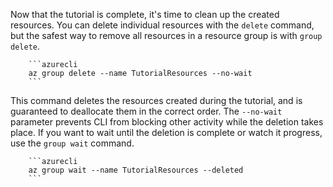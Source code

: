 Now that the tutorial is complete, it's time to clean up the created resources. You can delete individual resources with the `delete` command, but the safest way to remove all resources in a resource group is with `group delete`.

        ```azurecli
        az group delete --name TutorialResources --no-wait
        ```

This command deletes the resources created during the tutorial, and is guaranteed to deallocate them in the correct order. The `--no-wait` parameter prevents CLI from blocking other activity while the deletion takes place. If you want to wait until the deletion is complete or watch it progress, use the `group wait` command.

        ```azurecli
        az group wait --name TutorialResources --deleted
        ```